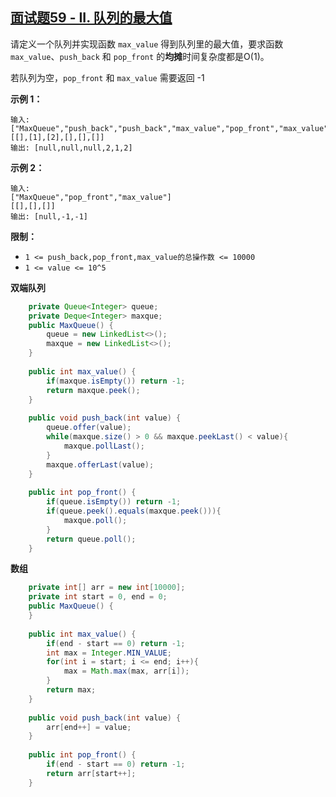 ## [面试题59 - II. 队列的最大值](https://leetcode-cn.com/problems/dui-lie-de-zui-da-zhi-lcof/)

请定义一个队列并实现函数 `max_value` 得到队列里的最大值，要求函数`max_value`、`push_back` 和 `pop_front` 的**均摊**时间复杂度都是O(1)。

若队列为空，`pop_front` 和 `max_value` 需要返回 -1

**示例 1：**

```
输入: 
["MaxQueue","push_back","push_back","max_value","pop_front","max_value"]
[[],[1],[2],[],[],[]]
输出: [null,null,null,2,1,2]
```

**示例 2：**

```
输入: 
["MaxQueue","pop_front","max_value"]
[[],[],[]]
输出: [null,-1,-1]
```

**限制：**

- `1 <= push_back,pop_front,max_value的总操作数 <= 10000`
- `1 <= value <= 10^5`

**双端队列**

```java
    private Queue<Integer> queue;
    private Deque<Integer> maxque;
    public MaxQueue() {
        queue = new LinkedList<>();
        maxque = new LinkedList<>();
    }
    
    public int max_value() {
        if(maxque.isEmpty()) return -1;
        return maxque.peek();
    }
    
    public void push_back(int value) {
        queue.offer(value);
        while(maxque.size() > 0 && maxque.peekLast() < value){
            maxque.pollLast();
        }
        maxque.offerLast(value);
    }
    
    public int pop_front() {
        if(queue.isEmpty()) return -1;
        if(queue.peek().equals(maxque.peek())){
            maxque.poll();
        }
        return queue.poll();
    }
```

**数组**

```java
    private int[] arr = new int[10000];
    private int start = 0, end = 0;
    public MaxQueue() {
    }
    
    public int max_value() {
        if(end - start == 0) return -1;
        int max = Integer.MIN_VALUE;
        for(int i = start; i <= end; i++){
            max = Math.max(max, arr[i]);
        }
        return max;
    }
    
    public void push_back(int value) {
        arr[end++] = value;
    }
    
    public int pop_front() {
        if(end - start == 0) return -1;
        return arr[start++];
    }
```

